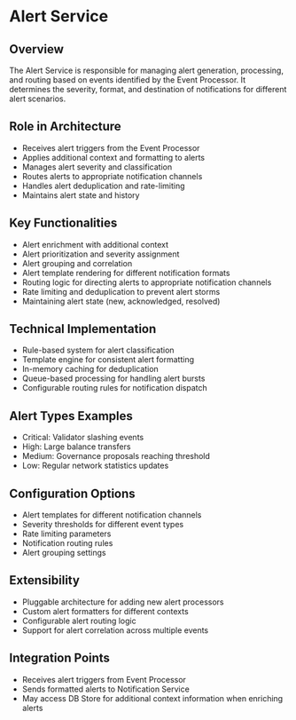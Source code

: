 # Alert Service

## Overview
The Alert Service is responsible for managing alert generation, processing, and routing based on events identified by the Event Processor. It determines the severity, format, and destination of notifications for different alert scenarios.

## Role in Architecture
- Receives alert triggers from the Event Processor
- Applies additional context and formatting to alerts
- Manages alert severity and classification
- Routes alerts to appropriate notification channels
- Handles alert deduplication and rate-limiting
- Maintains alert state and history

## Key Functionalities
- Alert enrichment with additional context
- Alert prioritization and severity assignment
- Alert grouping and correlation
- Alert template rendering for different notification formats
- Routing logic for directing alerts to appropriate notification channels
- Rate limiting and deduplication to prevent alert storms
- Maintaining alert state (new, acknowledged, resolved)

## Technical Implementation
- Rule-based system for alert classification
- Template engine for consistent alert formatting
- In-memory caching for deduplication
- Queue-based processing for handling alert bursts
- Configurable routing rules for notification dispatch

## Alert Types Examples
- Critical: Validator slashing events
- High: Large balance transfers
- Medium: Governance proposals reaching threshold
- Low: Regular network statistics updates

## Configuration Options
- Alert templates for different notification channels
- Severity thresholds for different event types
- Rate limiting parameters
- Notification routing rules
- Alert grouping settings

## Extensibility
- Pluggable architecture for adding new alert processors
- Custom alert formatters for different contexts
- Configurable alert routing logic
- Support for alert correlation across multiple events

## Integration Points
- Receives alert triggers from Event Processor
- Sends formatted alerts to Notification Service
- May access DB Store for additional context information when enriching alerts 